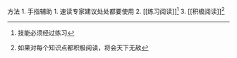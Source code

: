 方法
	1. 手指辅助
		1. 速读专家建议处处都要使用
	2. [[练习阅读]][^2]
	3. [[积极阅读]][^1]

[^1]: 如果对每个知识点都积极阅读，将会天下无敌
[^2]: 技能必须经过练习